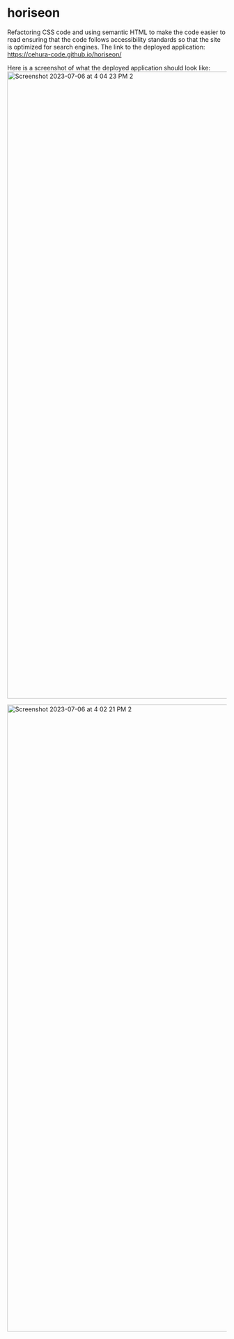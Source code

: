 # horiseon
Refactoring CSS code and using semantic HTML
to make the code easier to read ensuring that the code follows 
accessibility standards so that the site is optimized for search engines.
The link to the deployed application: https://cehura-code.github.io/horiseon/

Here is a screenshot of what the deployed application should look like:
<img width="1440" alt="Screenshot 2023-07-06 at 4 04 23 PM 2" src="https://github.com/Cehura-Code/horiseon/assets/134533516/aeacd8b0-5c61-4977-911a-11bd93eae9e0">

<img width="1440" alt="Screenshot 2023-07-06 at 4 02 21 PM 2" src="https://github.com/Cehura-Code/horiseon/assets/134533516/85ac3e58-bbeb-48fb-bf2b-4543367252cb">
